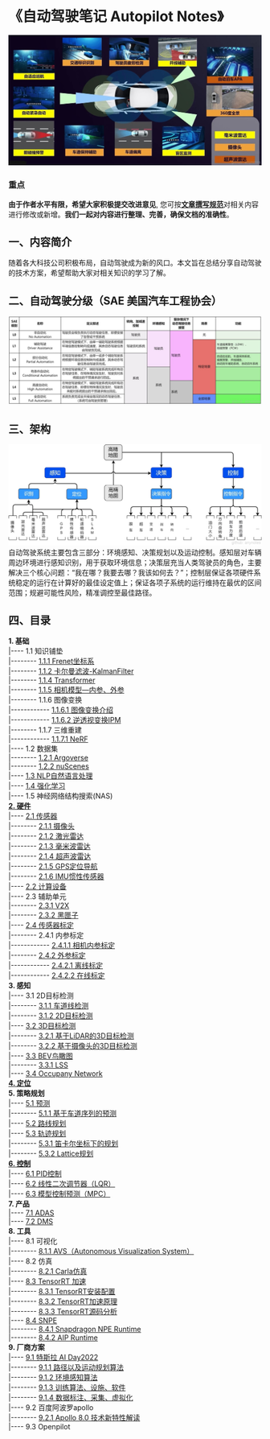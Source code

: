 # 《自动驾驶笔记 Autopilot Notes》

![封面](./imgs/1.jpg)
### 重点
**由于作者水平有限，希望大家积极提交改进意见**, 您可按[**文章撰写规范**](./文章撰写规范.md)对相关内容进行修改或新增。**我们一起对内容进行整理、完善，确保文档的准确性**。

## 一、内容简介
随着各大科技公司积极布局，自动驾驶成为新的风口。本文旨在总结分享自动驾驶的技术方案，希望帮助大家对相关知识的学习了解。

## 二、自动驾驶分级（SAE 美国汽车工程协会）
![自动驾驶分级](./imgs/2.jpg)

## 三、架构
![架构](./imgs/3.jpg)
自动驾驶系统主要包含三部分：环境感知、决策规划以及运动控制。感知层对车辆周边环境进行感知识别，用于获取环境信息；决策层充当人类驾驶员的角色，主要解决三个核心问题：“我在哪？我要去哪？我该如何去？”；控制层保证各项硬件系统稳定的运行在计算好的最佳设定值上；保证各项子系统的运行维持在最优的区间范围；规避可能性风险，精准调控至最佳路径。


## 四、目录

**1. 基础** \
|---- 1.1 知识铺垫 \
|-------- [1.1.1 Frenet坐标系](./ch01_%E5%9F%BA%E7%A1%80/1.1%20%E7%9F%A5%E8%AF%86%E9%93%BA%E5%9E%AB/1.1.1%20Frenet%E5%9D%90%E6%A0%87%E7%B3%BB/readme.md) \
|-------- [1.1.2 卡尔曼滤波-KalmanFilter](./ch01_%E5%9F%BA%E7%A1%80/1.1%20%E7%9F%A5%E8%AF%86%E9%93%BA%E5%9E%AB/1.1.2%20%E5%8D%A1%E5%B0%94%E6%9B%BC%E6%BB%A4%E6%B3%A2-KalmanFilter/readme.md) \
|-------- [1.1.4 Transformer](./ch01_%E5%9F%BA%E7%A1%80/1.1%20%E7%9F%A5%E8%AF%86%E9%93%BA%E5%9E%AB/1.1.4%20Transformer/readme.md) \
|-------- [1.1.5 相机模型—内参、外参](./ch01_%E5%9F%BA%E7%A1%80/1.1%20%E7%9F%A5%E8%AF%86%E9%93%BA%E5%9E%AB/1.1.5%20%E7%9B%B8%E6%9C%BA%E6%A8%A1%E5%9E%8B%E2%80%94%E5%86%85%E5%8F%82%E3%80%81%E5%A4%96%E5%8F%82/readme.md) \
|-------- 1.1.6 图像变换 \
|------------ [1.1.6.1 图像变换介绍](./ch01_基础/1.1%20知识铺垫/1.1.6%20图像变换/1.1.6.1%20图像变换介绍.md) \
|------------ [1.1.6.2 逆透视变换IPM](./ch01_基础/1.1%20知识铺垫/1.1.6%20图像变换/1.1.6.2%20逆透视变换IPM.md) \
|-------- 1.1.7 三维重建 \
|------------ [1.1.7.1 NeRF](./ch01_基础/1.1%20知识铺垫/1.1.7%20三维重建/1.1.7.1%20NeRF/readme.md) \
|---- 1.2 数据集 \
|-------- [1.2.1 Argoverse](./ch01_%E5%9F%BA%E7%A1%80/1.2%20%E6%95%B0%E6%8D%AE%E9%9B%86/1.2.1%20Argoverse.md) \
|-------- [1.2.2 nuScenes](./ch01_%E5%9F%BA%E7%A1%80/1.2%20%E6%95%B0%E6%8D%AE%E9%9B%86/1.2.2%20nuScenes.md) \
|---- [1.3 NLP自然语言处理](./ch01_%E5%9F%BA%E7%A1%80/1.3%20NLP%E8%87%AA%E7%84%B6%E8%AF%AD%E8%A8%80%E5%A4%84%E7%90%86/readme.md) \
|---- [1.4 强化学习](./ch01_%E5%9F%BA%E7%A1%80/1.4%20%E5%BC%BA%E5%8C%96%E5%AD%A6%E4%B9%A0/) \
|---- 1.5 神经网络结构搜索(NAS) \
[**2. 硬件**](./ch02_%E7%A1%AC%E4%BB%B6/README.md) \
|---- [2.1 传感器](./ch02_%E7%A1%AC%E4%BB%B6/2.1%20%E4%BC%A0%E6%84%9F%E5%99%A8/README.md) \
|-------- [2.1.1 摄像头](./ch02_%E7%A1%AC%E4%BB%B6/2.1%20%E4%BC%A0%E6%84%9F%E5%99%A8/2.1.1%20%E6%91%84%E5%83%8F%E5%A4%B4.md) \
|-------- [2.1.2 激光雷达](./ch02_%E7%A1%AC%E4%BB%B6/2.1%20%E4%BC%A0%E6%84%9F%E5%99%A8/2.1.2%20%E6%BF%80%E5%85%89%E9%9B%B7%E8%BE%BE.md) \
|-------- [2.1.3 毫米波雷达](./ch02_%E7%A1%AC%E4%BB%B6/2.1%20%E4%BC%A0%E6%84%9F%E5%99%A8/2.1.3%20%E6%AF%AB%E7%B1%B3%E6%B3%A2%E9%9B%B7%E8%BE%BE.md) \
|-------- [2.1.4 超声波雷达](./ch02_%E7%A1%AC%E4%BB%B6/2.1%20%E4%BC%A0%E6%84%9F%E5%99%A8/2.1.4%20%E8%B6%85%E5%A3%B0%E6%B3%A2%E9%9B%B7%E8%BE%BE.md) \
|-------- [2.1.5 GPS定位导航](./ch02_%E7%A1%AC%E4%BB%B6/2.1%20%E4%BC%A0%E6%84%9F%E5%99%A8/2.1.5%20GPS%E5%AE%9A%E4%BD%8D%E5%AF%BC%E8%88%AA.md) \
|-------- [2.1.6 IMU惯性传感器](./ch02_%E7%A1%AC%E4%BB%B6/2.1%20%E4%BC%A0%E6%84%9F%E5%99%A8/2.1.6%20IMU%E6%83%AF%E6%80%A7%E4%BC%A0%E6%84%9F%E5%99%A8.md) \
|---- [2.2 计算设备](./ch02_%E7%A1%AC%E4%BB%B6/2.2%20%E8%AE%A1%E7%AE%97%E5%8D%95%E5%85%83/README.md) \
|---- 2.3 辅助单元 \
|-------- [2.3.1 V2X](./ch02_%E7%A1%AC%E4%BB%B6/2.3%20%E8%BE%85%E5%8A%A9%E5%8D%95%E5%85%83/2.3.1%20V2X.md) \
|-------- [2.3.2 黑匣子](./ch02_%E7%A1%AC%E4%BB%B6/2.3%20%E8%BE%85%E5%8A%A9%E5%8D%95%E5%85%83/2.3.2%20%E9%BB%91%E5%8C%A3%E5%AD%90.md) \
|---- [2.4 传感器标定](./ch02_硬件/2.4%20传感器标定/readme.md) \
|-------- 2.4.1 内参标定 \
|------------ [2.4.1.1 相机内参标定](./ch02_硬件/2.4%20传感器标定/2.4.1%20内参标定/2.4.1.1%20相机内参标定.md) \
|-------- [2.4.2 外参标定](./ch02_硬件/2.4%20传感器标定/2.4.2%20外参标定/readme.md) \
|------------ [2.4.2.1 离线标定](./ch02_硬件/2.4%20传感器标定/2.4.2%20外参标定/2.4.2.1%20离线标定.md) \
|------------ [2.4.2.2 在线标定](./ch02_硬件/2.4%20传感器标定/2.4.2%20外参标定/2.4.2.2%20在线标定.md) \
**3. 感知** \
|---- 3.1 2D目标检测 \
|-------- [3.1.1 车道线检测](./ch03_感知/3.1%202D目标检测/3.1.1%20车道线检测.md) \
|-------- [3.1.2 2D目标检测](./ch03_感知/3.1%202D目标检测/3.1.2%202D目标检测.md) \
|---- [3.2 3D目标检测](./ch03_感知/3.2%203D目标检测/readme.md) \
|-------- [3.2.1 基于LiDAR的3D目标检测](./ch03_感知/3.2%203D目标检测/3.2.1%20基于LiDAR的3D目标检测/readme.md) \
|-------- [3.2.2 基于摄像头的3D目标检测](./ch03_感知/3.2%203D目标检测/3.2.2%20基于摄像头的3D目标检测/readme.md) \
|---- [3.3 BEV鸟瞰图](./ch03_%E6%84%9F%E7%9F%A5/3.3%20BEV%E9%B8%9F%E7%9E%B0%E5%9B%BE/README.md) \
|-------- [3.3.1 LSS](./ch03_感知/3.3%20BEV/3.3.1%20LSS.md) \
|---- [3.4 Occupany Network](./ch03_感知/3.4%20Occupany%20Network/3.4.1%20Occupany%20Network.md) \
[**4. 定位**](./ch04_定位/readme.md) \
**5. 策略规划** \
|---- [5.1 预测](./ch05_策略规划/5.1%20预测/readme.md) \
|-------- [5.1.1 基于车道序列的预测](./ch05_策略规划/5.1%20预测/5.1.1%20基于车道序列的预测.md) \
|---- [5.2 路线规划](./ch05_策略规划/5.2%20路线规划/README.md) \
|---- [5.3 轨迹规划](./ch05_策略规划/5.3%20轨迹规划/readme.md) \
|-------- [5.3.1 笛卡尔坐标下的规划](./ch05_策略规划/5.3%20轨迹规划/5.3.1%20笛卡尔坐标下的规划.md) \
|-------- [5.3.2 Lattice规划](./ch05_策略规划/5.3%20轨迹规划/5.3.2%20Lattice规划.md) \
[**6. 控制**](./ch06_%E6%8E%A7%E5%88%B6/readme.md) \
|---- [6.1 PID控制](./ch06_控制/6.1%20PID控制.md) \
|---- [6.2 线性二次调节器（LQR）](./ch06_控制/6.2%20线性二次调节器(LQR).md) \
|---- [6.3 模型控制预测（MPC）](./ch06_控制/6.3%20模型控制预测(MPC).md) \
**7. 产品** \
|---- [7.1 ADAS](./ch07_产品/7.1%20ADAS/README.md) \
|---- [7.2 DMS](./ch07_%E4%BA%A7%E5%93%81/7.2%20DMS/README.md) \
**8. 工具** \
|---- 8.1 可视化 \
|-------- [8.1.1 AVS（Autonomous Visualization System）](./ch08_工具/8.1%20可视化/8.1.1%20AVS（Autonomous%20Visualization%20System）/readme.md) \
|---- 8.2 仿真 \
|-------- [8.2.1 Carla仿真](./ch08_工具/8.2%20仿真/8.2.1%20Carla仿真/readme.md) \
|---- [8.3 TensorRT 加速](./ch08_工具/8.3%20TensorRT加速/readme.md) \
|-------- [8.3.1 TensorRT安装配置](./ch08_工具/8.3%20TensorRT加速/8.3.1%20TensorRT安装配置.md) \
|-------- [8.3.2 TensorRT加速原理](./ch08_工具/8.3%20TensorRT加速/8.3.2%20TensorRT加速原理.md) \
|-------- [8.3.3 TensorRT源码分析](./ch08_工具/8.3%20TensorRT加速/8.3.3%20TensorRT源码分析.md) \
|---- [8.4 SNPE](./ch08_工具/8.4%20SNPE/readme.md) \
|-------- [8.4.1 Snapdragon NPE Runtime](./ch08_工具/8.4%20SNPE/8.4.1%20Snapdragon%20NPE%20Runtime.md) \
|-------- [8.4.2 AIP Runtime](./ch08_工具/8.4%20SNPE/8.4.2%20AIP%20Runtime.md) \
**9. 厂商方案** \
|---- [9.1 特斯拉 AI Day2022](./ch09_厂商方案/9.1%20特斯拉%20AI%20Day2022/README.md) \
|-------- [9.1.1 路径以及运动规划算法](./ch09_厂商方案/9.1%20特斯拉%20AI%20Day2022/9.1.1%20路径以及运动规划算法.md) \
|-------- [9.1.2 环境感知算法](./ch09_厂商方案/9.1%20特斯拉%20AI%20Day2022/9.1.2%20环境感知算法.md) \
|-------- [9.1.3 训练算法、设施、软件](./ch09_厂商方案/9.1%20特斯拉%20AI%20Day2022/9.1.3%20训练算法、设施、软件.md) \
|-------- [9.1.4 数据标注、采集、虚拟化](./ch09_厂商方案/9.1%20特斯拉%20AI%20Day2022/9.1.4%20数据标注、采集、虚拟化.md) \
|---- 9.2 百度阿波罗apollo \
|-------- [9.2.1 Apollo 8.0 技术新特性解读](./ch09_厂商方案/9.2%20百度阿波罗apollo/9.2.1%20Apollo%208.0%20技术新特性解读.md) \
|---- 9.3 Openpilot 



